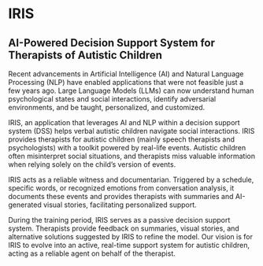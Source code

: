 # IRIS

## AI-Powered Decision Support System for Therapists of Autistic Children

Recent advancements in Artificial Intelligence (AI) and Natural Language Processing (NLP) have enabled applications that were not feasible just a few years ago. Large Language Models (LLMs) can now understand human psychological states and social interactions, identify adversarial environments, and be taught, personalized, and customized.

IRIS, an application that leverages AI and NLP within a decision support system (DSS) helps verbal autistic children navigate social interactions. IRIS provides therapists for autistic children (mainly speech therapists and psychologists) with a toolkit powered by real-life events. Autistic children often misinterpret social situations, and therapists miss valuable information when relying solely on the child’s version of events.

IRIS acts as a reliable witness and documentarian. Triggered by a schedule, specific words, or recognized emotions from conversation analysis, it documents these events and provides therapists with summaries and AI-generated visual stories, facilitating personalized support.

During the training period, IRIS serves as a passive decision support system. Therapists provide feedback on summaries, visual stories, and alternative solutions suggested by IRIS to refine the model. Our vision is for IRIS to evolve into an active, real-time support system for autistic children, acting as a reliable agent on behalf of the therapist.
